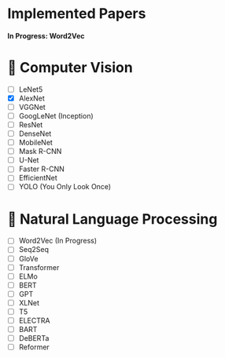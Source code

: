 # Implemented Papers

#### In Progress: Word2Vec


# 🌠 Computer Vision

- [ ] LeNet5
- [x] AlexNet
- [ ] VGGNet
- [ ] GoogLeNet (Inception) 
- [ ] ResNet
- [ ] DenseNet 
- [ ] MobileNet 
- [ ] Mask R-CNN 
- [ ] U-Net 
- [ ] Faster R-CNN 
- [ ] EfficientNet
- [ ] YOLO (You Only Look Once)

# 📜 Natural Language Processing

- [ ] Word2Vec (In Progress)
- [ ] Seq2Seq
- [ ] GloVe
- [ ] Transformer
- [ ] ELMo
- [ ] BERT
- [ ] GPT
- [ ] XLNet
- [ ] T5
- [ ] ELECTRA
- [ ] BART
- [ ] DeBERTa
- [ ] Reformer